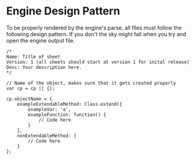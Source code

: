 Engine Design Pattern
=============

To be properly rendered by the engine's parse, all files must follow the following design pattern. If you don't the sky might fall when you try and open the engine output file.

    /*
    Name: Title of sheet
    Version: 1 (all sheets should start at version 1 for inital release)
    Desc: Your description here.
    */
    
    // Name of the object, makes sure that it gets created properly
    var cp = cp || {};
    
    cp.objectName = {
        exampleExtendableMethod: Class.extend({
            exampleVar: 'a',
            exampleFunction: function() {
                // Code here
            }
        },
        nonExtendableMethod: {
            // Code here
        }
    };